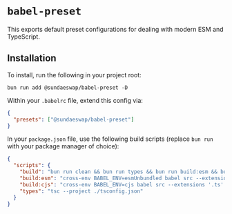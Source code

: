 # `babel-preset`

This exports default preset configurations for dealing with modern ESM and TypeScript.

## Installation

To install, run the following in your project root:

```
bun run add @sundaeswap/babel-preset -D
```

Within your `.babelrc` file, extend this config via:

```json
{
  "presets": ["@sundaeswap/babel-preset"]
}
```

In your `package.json` file, use the following build scripts (replace `bun run` with your package manager of choice):

```json
{
  "scripts": {
    "build": "bun run clean && bun run types && bun run build:esm && bun run build:cjs",
    "build:esm": "cross-env BABEL_ENV=esmUnbundled babel src --extensions '.ts' --out-dir './dist/esm' --source-maps",
    "build:cjs": "cross-env BABEL_ENV=cjs babel src --extensions '.ts' --out-dir 'dist/cjs' --source-maps",
    "types": "tsc --project ./tsconfig.json"
  }
}
```
